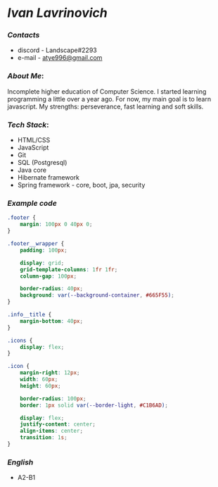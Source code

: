 # ***Ivan Lavrinovich***

### ***Сontacts*** ###
- discord - Landscape#2293
- e-mail - atye996@gmail.com

### ***About Me***:
Incomplete higher education of Computer Science.
I started learning programming a little over a year ago. For now, my main goal is to learn javascript.
My strengths: perseverance, fast learning and soft skills.

### ***Tech Stack***:
- HTML/CSS
- JavaScript
- Git
- SQL (Postgresql)
- Java core
- Hibernate framework
- Spring framework - core, boot, jpa, security

### ***Example code*** ###
```css
.footer {
    margin: 100px 0 40px 0;
}

.footer__wrapper {
    padding: 100px;

    display: grid;
    grid-template-columns: 1fr 1fr;
    column-gap: 100px;

    border-radius: 40px;
    background: var(--background-container, #665F55);
}

.info__title {
    margin-bottom: 40px;
}

.icons {
    display: flex;
}

.icon {
    margin-right: 12px;
    width: 60px;
    height: 60px;

    border-radius: 100px;
    border: 1px solid var(--border-light, #C1B6AD);

    display: flex;
    justify-content: center;
    align-items: center;
    transition: 1s;
}
```

### ***English*** ###
- A2-B1
